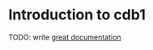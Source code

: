 # Introduction to cdb1

TODO: write [great documentation](http://jacobian.org/writing/what-to-write/)
